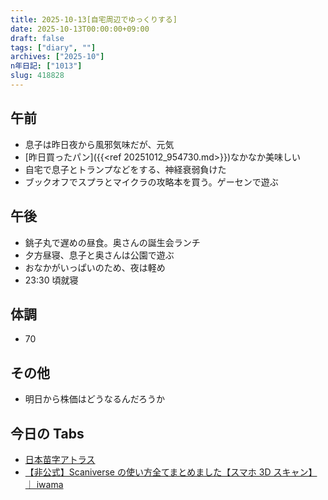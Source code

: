 ```yaml
---
title: 2025-10-13[自宅周辺でゆっくりする]
date: 2025-10-13T00:00:00+09:00
draft: false
tags: ["diary", ""]
archives: ["2025-10"]
n年日記: ["1013"]
slug: 418828
---
```


## 午前

- 息子は昨日夜から風邪気味だが、元気
- [昨日買ったパン]({{<ref 20251012_954730.md>}})なかなか美味しい
- 自宅で息子とトランプなどをする、神経衰弱負けた
- ブックオフでスプラとマイクラの攻略本を買う。ゲーセンで遊ぶ

## 午後

- 銚子丸で遅めの昼食。奥さんの誕生会ランチ
- 夕方昼寝、息子と奥さんは公園で遊ぶ
- おなかがいっぱいのため、夜は軽め
- 23:30 頃就寝

## 体調

- 70

## その他

- 明日から株価はどうなるんだろうか

## 今日の Tabs

- [日本苗字アトラス](https://www.myoji-atlas.com/)
- [【非公式】Scaniverse の使い方全てまとめました【スマホ 3D スキャン】｜ iwama](https://note.com/iwamah1/n/nc8a5427157ef)
